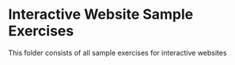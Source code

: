 # Interactive Website Sample Exercises

This folder consists of all sample exercises for interactive websites